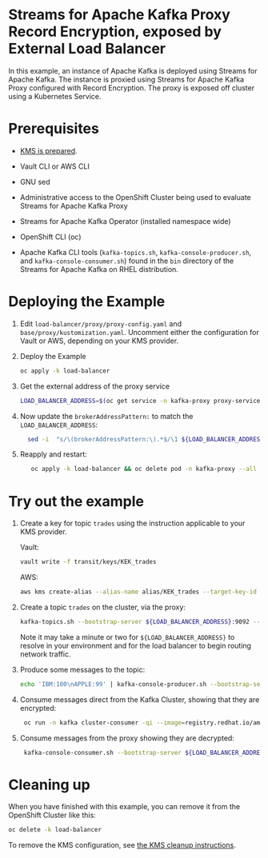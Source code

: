 # Streams for Apache Kafka Proxy Record Encryption, exposed by External Load Balancer

In this example, an instance of Apache Kafka is deployed using Streams for Apache Kafka.  The instance is proxied using
Streams for Apache Kafka Proxy configured with Record Encryption.  The proxy is exposed off cluster using a Kubernetes
Service.

# Prerequisites

* [KMS is prepared](../PREPARE_KMS.md).
* Vault CLI or AWS CLI
* GNU sed

* Administrative access to the OpenShift Cluster being used to evaluate Streams for Apache Kafka Proxy
* Streams for Apache Kafka Operator (installed namespace wide)
* OpenShift CLI (oc)
* Apache Kafka CLI tools (`kafka-topics.sh`, `kafka-console-producer.sh`, and `kafka-console-consumer.sh`) found in the `bin` directory of the Streams for Apache Kafka on RHEL distribution.

# Deploying the Example

1. Edit `load-balancer/proxy/proxy-config.yaml` and `base/proxy/kustomization.yaml`. Uncomment either the
   configuration for Vault or AWS, depending on your KMS provider.

2. Deploy the Example
   ```sh
   oc apply -k load-balancer
   ```
3. Get the external address of the proxy service
   ```sh
   LOAD_BALANCER_ADDRESS=$(oc get service -n kafka-proxy proxy-service --template='{{(index .status.loadBalancer.ingress 0).hostname}}')
   ```
4. Now update the `brokerAddressPattern:` to match the `LOAD_BALANCER_ADDRESS`:
   ```sh
     sed -i  "s/\(brokerAddressPattern:\).*$/\1 ${LOAD_BALANCER_ADDRESS}/" load-balancer/proxy/proxy-config.yaml
   ```
5. Reapply and restart:
   ```sh
      oc apply -k load-balancer && oc delete pod -n kafka-proxy --all
   ```

# Try out the example

1. Create a key for topic `trades` using the instruction applicable to your KMS provider.
   
   Vault:
   ```sh
   vault write -f transit/keys/KEK_trades
   ```
   AWS:
   ```sh
   aws kms create-alias --alias-name alias/KEK_trades --target-key-id $(aws kms create-key | jq -r '.KeyMetadata.KeyId')
   ```
2. Create a topic `trades` on the cluster, via the proxy:
   ```sh
   kafka-topics.sh --bootstrap-server ${LOAD_BALANCER_ADDRESS}:9092 --create -topic trades
   ```
   Note it may take a minute or two for `${LOAD_BALANCER_ADDRESS}` to resolve in your environment and for the load balancer to begin routing
   network traffic.
3. Produce some messages to the topic:
   ```sh
   echo 'IBM:100\nAPPLE:99' | kafka-console-producer.sh --bootstrap-server ${LOAD_BALANCER_ADDRESS}:9092 --topic trades
   ```
4. Consume messages direct from the Kafka Cluster, showing that they are encrypted:
   ```sh
    oc run -n kafka cluster-consumer -qi --image=registry.redhat.io/amq-streams/kafka-37-rhel9:2.7.0 --rm=true --restart=Never -- ./bin/kafka-console-consumer.sh  --bootstrap-server my-cluster-kafka-bootstrap:9092 --topic trades --from-beginning --timeout-ms 10000
   ```
5. Consume messages from the proxy showing they are decrypted:
   ```sh
    kafka-console-consumer.sh --bootstrap-server ${LOAD_BALANCER_ADDRESS}:9092 --topic trades --from-beginning --timeout-ms 10000
   ```   

# Cleaning up

When you have finished with this example, you can remove it from the OpenShift Cluster like this:

```sh
oc delete -k load-balancer
```

To remove the KMS configuration, see [the KMS cleanup instructions](../PREPARE_KMS.md#cleaning-up).

